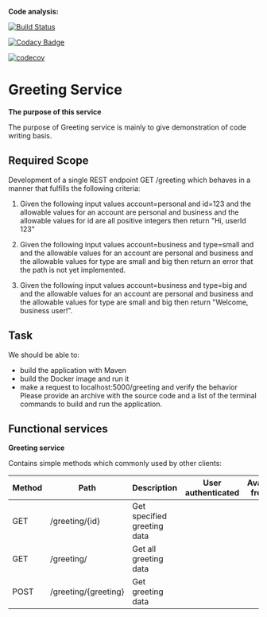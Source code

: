 **Code analysis:**

[![Build Status](https://travis-ci.org/BassamAZ/greeting-service.svg?branch=master)](https://travis-ci.org/BassamAZ/greeting-service)

[![Codacy Badge](https://api.codacy.com/project/badge/Grade/d0883dda239d48e5bc7cf2fcde876b8d)](https://app.codacy.com/manual/BassamAZ/greeting-service?utm_source=github.com&utm_medium=referral&utm_content=BassamAZ/greeting-service&utm_campaign=Badge_Grade_Dashboard)

[![codecov](https://codecov.io/gh/BassamAZ/greeting-service/branch/master/graph/badge.svg)](https://codecov.io/gh/BassamAZ/greeting-service)


# **Greeting Service**

**The purpose of this service**


The purpose of Greeting service is mainly to give demonstration of code writing basis.

## **Required Scope**

Development of a single REST endpoint GET /greeting which behaves in a manner that fulfills the following criteria:

1. Given the following input values account=personal and id=123 
and the allowable values for an account are personal and business
and the allowable values for id are all positive integers
then return "Hi, userId 123"

2. Given the following input values account=business and type=small and 
and the allowable values for an account are personal and business
and the allowable values for type are small and big
then return an error that the path is not yet implemented.

3. Given the following input values account=business and type=big and 
and the allowable values for an account are personal and business
and the allowable values for type are small and big
then return "Welcome, business user!".

## **Task**

We should be able to:
- build the application with Maven
- build the Docker image and run it
- make a request to localhost:5000/greeting and verify the behavior
Please provide an archive with the source code and a list of the terminal commands to build and run the application.

## **Functional services**

**Greeting service**

Contains simple methods which commonly used by other clients:

| Method | Path                | Description                  | User authenticated | Available from UI |
|--------|---------------------|------------------------------|--------------------|-------------------|
| GET    | /greeting/{id}      | Get specified greeting data   |                    |                   |
| GET    | /greeting/          | Get all greeting data        |                    |                   |
| POST   | /greeting/{greeting}| Get greeting data |                    |                   |

